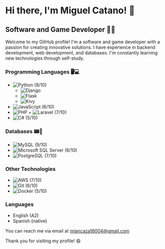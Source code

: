 # Hi there, I'm Miguel Catano! 👋
## Software and Game Developer 👨‍💻

Welcome to my GitHub profile! I'm a software and game developer with a passion for creating innovative solutions. I have experience in backend development, web development, and databases. I'm constantly learning new technologies through self-study.

### Programming Languages 🖥💻
- ![Python](https://img.shields.io/badge/-Python-3776AB?logo=python&logoColor=white) (8/10)
    - ![Django](https://img.shields.io/badge/-Django-092E20?logo=django&logoColor=white)
    - ![Flask](https://img.shields.io/badge/-Flask-000000?logo=flask&logoColor=white)
    - ![Kivy](https://img.shields.io/badge/-Kivy-3D7E98?logo=kivy&logoColor=white)
- ![JavaScript](https://img.shields.io/badge/-JavaScript-F7DF1E?logo=javascript&logoColor=black) (6/10)
- ![PHP](https://img.shields.io/badge/-PHP-777BB4?logo=php&logoColor=white) + ![Laravel](https://img.shields.io/badge/-Laravel-FF2D20?logo=laravel&logoColor=white) (7/10)
- ![C#](https://img.shields.io/badge/-C%23-239120?logo=c-sharp&logoColor=white) (5/10)

### Databases 📟💾
- ![MySQL](https://img.shields.io/badge/-MySQL-4479A1?logo=mysql&logoColor=white) (9/10)
- ![Microsoft SQL Server](https://img.shields.io/badge/-Microsoft%20SQL%20Server-CC2927?logo=microsoft-sql-server&logoColor=white) (6/10)
- ![PostgreSQL](https://img.shields.io/badge/-PostgreSQL-336791?logo=postgresql&logoColor=white) (7/10)

### Other Technologies
- ![AWS](https://img.shields.io/badge/-AWS-232F3E?logo=amazon-aws&logoColor=white) (7/10)
- ![Git](https://img.shields.io/badge/-Git-F05032?logo=git&logoColor=white) (6/10)
- ![Docker](https://img.shields.io/badge/-Docker-2496ED?logo=docker&logoColor=white) (5/10)

### Languages
- English (A2)
- Spanish (native)

You can reach me via email at miancaza18004@gmail.com

Thank you for visiting my profile! 😄
